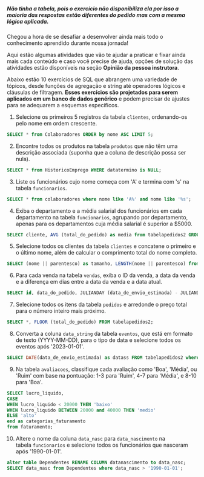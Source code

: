 ##### Não tinha a tabela, pois o exercício não disponibiliza ela por isso a maioria das respostas estão diferentes do pedido mas com a mesma lógica aplicada.

Chegou a hora de se desafiar a desenvolver ainda mais todo o conhecimento aprendido durante nossa jornada!

Aqui estão algumas atividades que vão te ajudar a praticar e fixar ainda mais cada conteúdo e caso você precise de ajuda, opções de solução das atividades estão disponíveis na seção **Opinião da pessoa instrutora**.

Abaixo estão 10 exercícios de SQL que abrangem uma variedade de tópicos, desde funções de agregação e string até operadores lógicos e cláusulas de filtragem. **Esses exercícios são projetados para serem aplicados em um banco de dados genérico** e podem precisar de ajustes para se adequarem a esquemas específicos.

1. Selecione os primeiros 5 registros da tabela `clientes`, ordenando-os pelo nome em ordem crescente. 
```SQL
SELECT * from Colaboradores ORDER by nome ASC LIMIT 5;
```
2. Encontre todos os produtos na tabela `produtos` que não têm uma descrição associada (suponha que a coluna de descrição possa ser nula).
```SQL
SELECT * from HistoricoEmprego WHERE datatermino is NULL;
```
3. Liste os funcionários cujo nome começa com 'A' e termina com 's' na tabela `funcionarios`.
```SQL
SELECT * from colaboradores where nome like 'A%' and nome like '%s';
```
4. Exiba o departamento e a média salarial dos funcionários em cada departamento na tabela `funcionarios`, agrupando por departamento, apenas para os departamentos cuja média salarial é superior a $5000.

```sql
SELECT cliente, AVG (total_do_pedido) as media from tabelapedidos2 GROUP by status HAVING media > 50;
```

5. Selecione todos os clientes da tabela `clientes` e concatene o primeiro e o último nome, além de calcular o comprimento total do nome completo.
```SQL
SELECT (nome || parentesco) as tamanho, LENGTH(nome || parentesco) from Dependentes ;
```
6. Para cada venda na tabela `vendas`, exiba o ID da venda, a data da venda e a diferença em dias entre a data da venda e a data atual.

```SQL
SELECT id, data_do_pedido, JULIANDAY (data_de_envio_estimada) - JULIANDAY (data_do_pedido) FROM tabelapedidos2 ;
```

7. Selecione todos os itens da tabela `pedidos` e arredonde o preço total para o número inteiro mais próximo.

```SQL
SELECT *, FLOOR (total_do_pedido) FROM tabelapedidos2;
```

8. Converta a coluna `data_string` da tabela `eventos`, que está em formato de texto (YYYY-MM-DD), para o tipo de data e selecione todos os eventos após '2023-01-01'.

```sql
SELECT DATE(data_de_envio_estimada) as datass FROM tabelapedidos2 where datass> '2023-09-00' ORDER by datass;
```

9. Na tabela `avaliacoes`, classifique cada avaliação como 'Boa', 'Média', ou 'Ruim' com base na pontuação: 1-3 para 'Ruim', 4-7 para 'Média', e 8-10 para 'Boa'.

```sql
SELECT lucro_liquido, 
CASE
WHEN lucro_liquido < 20000 THEN 'baixo'
WHEN lucro_liquido BETWEEN 20000 and 40000 THEN 'medio'
ELSE 'alto'
end as categorias_faturamento
from faturamento;
```

10. Altere o nome da coluna `data_nasc` para `data_nascimento` na tabela `funcionarios` e selecione todos os funcionários que nasceram após '1990-01-01'.

```sql
alter table Dependentes RENAME COLUMN datanascimento to data_nasc;
SELECT data_nasc from Dependentes where data_nasc > '1990-01-01';
```

